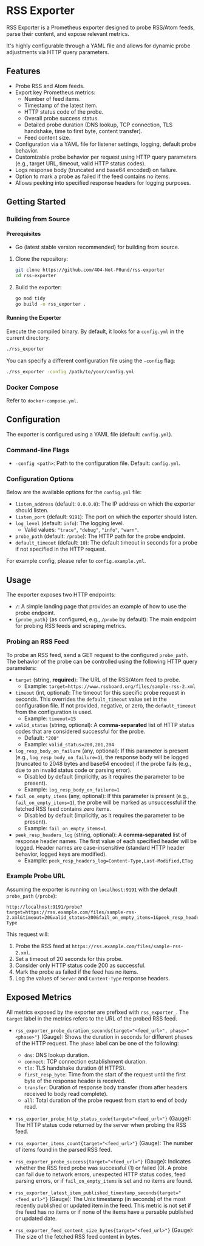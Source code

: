 # RSS Exporter

RSS Exporter is a Prometheus exporter designed to probe RSS/Atom feeds, parse their content, and expose relevant metrics.

It's highly configurable through a YAML file and allows for dynamic probe adjustments via HTTP query parameters.

## Features

* Probe RSS and Atom feeds.
* Export key Prometheus metrics:
    * Number of feed items.
    * Timestamp of the latest item.
    * HTTP status code of the probe.
    * Overall probe success status.
    * Detailed probe duration (DNS lookup, TCP connection, TLS handshake, time to first byte, content transfer).
    * Feed content size.
* Configuration via a YAML file for listener settings, logging, default probe behavior.
* Customizable probe behavior per request using HTTP query parameters (e.g., target URL, timeout, valid HTTP status codes).
* Logs response body (truncated and base64 encoded) on failure.
* Option to mark a probe as failed if the feed contains no items.
* Allows peeking into specified response headers for logging purposes.

## Getting Started

### Building from Source

#### Prerequisites

* Go (latest stable version recommended) for building from source.

1.  Clone the repository:
    ```bash
    git clone https://github.com/4O4-Not-F0und/rss-exporter
    cd rss-exporter
    ```
2.  Build the exporter:
    ```bash
    go mod tidy
    go build -o rss_exporter .
    ```

#### Running the Exporter

Execute the compiled binary. By default, it looks for a `config.yml` in the current directory.
```bash
./rss_exporter
```

You can specify a different configuration file using the `-config` flag:

```bash
./rss_exporter -config /path/to/your/config.yml
```

### Docker Compose

Refer to `docker-compose.yml`.

## Configuration

The exporter is configured using a YAML file (default: `config.yml`).

### Command-line Flags

  * `-config <path>`: Path to the configuration file. Default: `config.yml`.

### Configuration Options

Below are the available options for the `config.yml` file:

  * `listen_address` (default: `0.0.0.0`): The IP address on which the exporter should listen.
  * `listen_port` (default: `9191`): The port on which the exporter should listen.
  * `log_level` (default: `info`): The logging level.
      * Valid values: `"trace"`, `"debug"`, `"info"`, `"warn"`.
  * `probe_path` (default: `/probe`): The HTTP path for the probe endpoint.
  * `default_timeout` (default: `10`): The default timeout in seconds for a probe if not specified in the HTTP request.

For example config, please refer to `config.example.yml`.

## Usage

The exporter exposes two HTTP endpoints:

  * `/`: A simple landing page that provides an example of how to use the probe endpoint.
  * `{probe_path}` (as configured, e.g., `/probe` by default): The main endpoint for probing RSS feeds and scraping metrics.

### Probing an RSS Feed

To probe an RSS feed, send a GET request to the configured `probe_path`. The behavior of the probe can be controlled using the following HTTP query parameters:

  * `target` (string, **required**): The URL of the RSS/Atom feed to probe.
      * Example: `target=https://www.rssboard.org/files/sample-rss-2.xml`
  * `timeout` (int, optional): The timeout for this specific probe request in seconds. This overrides the `default_timeout` value set in the configuration file. If not provided, negative, or zero, the `default_timeout` from the configuration is used.
      * Example: `timeout=15`
  * `valid_status` (string, optional): A **comma-separated** list of HTTP status codes that are considered successful for the probe.
      * Default: `"200"`
      * Example: `valid_status=200,201,204`
  * `log_resp_body_on_failure` (any, optional): If this parameter is present (e.g., `log_resp_body_on_failure=1`), the response body will be logged (truncated to 2048 bytes and base64 encoded) if the probe fails (e.g., due to an invalid status code or parsing error).
      * Disabled by default (implicitly, as it requires the parameter to be present).
      * Example: `log_resp_body_on_failure=1`
  * `fail_on_empty_items` (any, optional): If this parameter is present (e.g., `fail_on_empty_items=1`), the probe will be marked as unsuccessful if the fetched RSS feed contains zero items.
      * Disabled by default (implicitly, as it requires the parameter to be present).
      * Example: `fail_on_empty_items=1`
  * `peek_resp_headers_log` (string, optional): A **comma-separated** list of response header names. The first value of each specified header will be logged. Header names are case-insensitive (standard HTTP header behavior, logged keys are modified).
      * Example: `peek_resp_headers_log=Content-Type,Last-Modified,ETag`

### Example Probe URL

Assuming the exporter is running on `localhost:9191` with the default `probe_path` (`/probe`):

```
http://localhost:9191/probe?target=https://rss.example.com/files/sample-rss-2.xml&timeout=20&valid_status=200&fail_on_empty_items=1&peek_resp_headers_log=Server,Content-Type
```

This request will:

1.  Probe the RSS feed at `https://rss.example.com/files/sample-rss-2.xml`.
2.  Set a timeout of 20 seconds for this probe.
3.  Consider only HTTP status code 200 as successful.
4.  Mark the probe as failed if the feed has no items.
5.  Log the values of `Server` and `Content-Type` response headers.

## Exposed Metrics

All metrics exposed by the exporter are prefixed with `rss_exporter_`. The `target` label in the metrics refers to the URL of the probed RSS feed.

  * `rss_exporter_probe_duration_seconds{target="<feed_url>", phase="<phase>"}` (Gauge):
    Shows the duration in seconds for different phases of the HTTP request. The `phase` label can be one of the following:

      * `dns`: DNS lookup duration.
      * `connect`: TCP connection establishment duration.
      * `tls`: TLS handshake duration (if HTTPS).
      * `first_resp_byte`: Time from the start of the request until the first byte of the response header is received.
      * `transfer`: Duration of response body transfer (from after headers received to body read complete).
      * `all`: Total duration of the probe request from start to end of body read.

  * `rss_exporter_probe_http_status_code{target="<feed_url>"}` (Gauge):
    The HTTP status code returned by the server when probing the RSS feed.

  * `rss_exporter_items_count{target="<feed_url>"}` (Gauge):
    The number of items found in the parsed RSS feed.

  * `rss_exporter_probe_success{target="<feed_url>"}` (Gauge):
    Indicates whether the RSS feed probe was successful (1) or failed (0). A probe can fail due to network errors, unexpected HTTP status codes, feed parsing errors, or if `fail_on_empty_items` is set and no items are found.

  * `rss_exporter_latest_item_published_timestamp_seconds{target="<feed_url>"}` (Gauge):
    The Unix timestamp (in seconds) of the most recently published or updated item in the feed. This metric is not set if the feed has no items or if none of the items have a parsable published or updated date.

  * `rss_exporter_feed_content_size_bytes{target="<feed_url>"}` (Gauge):
    The size of the fetched RSS feed content in bytes.

